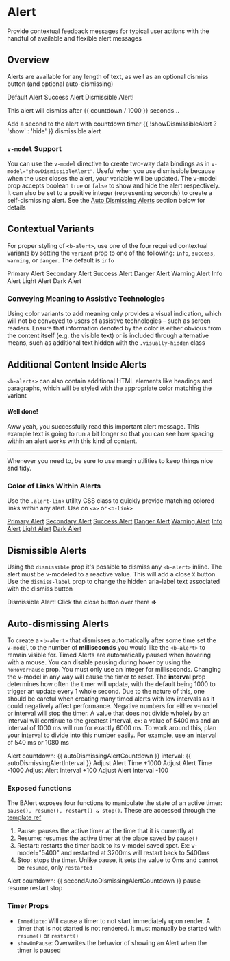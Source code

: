 # Alert

<div class="lead mb-5">

Provide contextual feedback messages for typical user actions with the handful of available and flexible alert messages

</div>

## Overview

Alerts are available for any length of text, as well as an optional dismiss button (and optional auto-dismissing)

<HighlightCard>
  <b-alert :model-value="true">Default Alert</b-alert>
  <b-alert variant="success" :model-value="true">Success Alert</b-alert>
  <b-alert v-model="showDismissibleAlert" variant="danger" dismissible>
    Dismissible Alert!
  </b-alert>
  <b-alert
    v-model="dismissCountDown"
    dismissible
    variant="warning"
    @close-countdown="countdown = $event"
  >
    <p>This alert will dismiss after {{ countdown / 1000 }} seconds...</p>
    <b-progress
      variant="warning"
      :max="dismissCountDown"
      :value="countdown"
      height="4px"
    />
  </b-alert>
  <b-button-group>
    <b-button @click="dismissCountDown = dismissCountDown + 1000" variant="info">
      Add a second to the alert with countdown timer
    </b-button>
    <b-button @click="showDismissibleAlert = !showDismissibleAlert" variant="info">
      {{ !showDismissibleAlert ? 'show' : 'hide' }} dismissible alert
    </b-button>
  </b-button-group>
  <template #html>

```vue
<template>
  <b-alert :model-value="true">Default Alert</b-alert>

  <b-alert variant="success" :model-value="true">Success Alert</b-alert>

  <b-alert v-model="showDismissibleAlert" variant="danger" dismissible>
    Dismissible Alert!
  </b-alert>

  <b-alert
    v-model="dismissCountDown"
    dismissible
    variant="warning"
    @close-countdown="countdown = $event"
  >
    <p>This alert will dismiss after {{ countdown / 1000 }} seconds...</p>
    <b-progress variant="warning" :max="dismissCountDown" :value="countdown" height="4px" />
  </b-alert>

  <b-button @click="dismissCountDown = dismissCountDown + 1000" variant="info" class="m-1">
    Add a second to the alert with countdown timer
  </b-button>

  <b-button @click="showDismissibleAlert = !showDismissibleAlert" variant="info" class="m-1">
    {{ !showDismissibleAlert ? 'show' : 'hide' }} dismissible alert
  </b-button>
</template>

<script setup lang="ts">
const showDismissibleAlert = ref(false)

const dismissCountDown = ref(10000)
const countdown = ref(0)
</script>
```

  </template>
</HighlightCard>

### `v-model` Support

You can use the `v-model` directive to create two-way data bindings as in `v-model="showDismissibleAlert"`. Useful when you use dismissible because when the user closes the alert, your variable will be updated. The v-model prop accepts boolean `true` or `false` to show and hide the alert respectively. It can also be set to a positive integer (representing seconds) to create a self-dismissing alert. See the [Auto Dismissing Alerts](#auto-dismissing-alerts) section below for details

## Contextual Variants

For proper styling of `<b-alert>`, use one of the four required contextual variants by setting the `variant` prop to one of the following: `info`, `success`, `warning`, or `danger`. The default is `info`

<HighlightCard>
  <b-alert :model-value="true" variant="primary">Primary Alert</b-alert>
  <b-alert :model-value="true" variant="secondary">Secondary Alert</b-alert>
  <b-alert :model-value="true" variant="success">Success Alert</b-alert>
  <b-alert :model-value="true" variant="danger">Danger Alert</b-alert>
  <b-alert :model-value="true" variant="warning">Warning Alert</b-alert>
  <b-alert :model-value="true" variant="info">Info Alert</b-alert>
  <b-alert :model-value="true" variant="light">Light Alert</b-alert>
  <b-alert :model-value="true" variant="dark">Dark Alert</b-alert>
  <template #html>

```vue-html
<b-alert :model-value="true" variant="primary">Primary Alert</b-alert>
<b-alert :model-value="true" variant="secondary">Secondary Alert</b-alert>
<b-alert :model-value="true" variant="success">Success Alert</b-alert>
<b-alert :model-value="true" variant="danger">Danger Alert</b-alert>
<b-alert :model-value="true" variant="warning">Warning Alert</b-alert>
<b-alert :model-value="true" variant="info">Info Alert</b-alert>
<b-alert :model-value="true" variant="light">Light Alert</b-alert>
<b-alert :model-value="true" variant="dark">Dark Alert</b-alert>
```

  </template>
</HighlightCard>

### Conveying Meaning to Assistive Technologies

Using color variants to add meaning only provides a visual indication, which will not be conveyed to users of assistive technologies – such as screen readers. Ensure that information denoted by the color is either obvious from the content itself (e.g. the visible text) or is included through alternative means, such as additional text hidden with the `.visually-hidden` class

## Additional Content Inside Alerts

`<b-alerts>` can also contain additional HTML elements like headings and paragraphs, which will be styled with the appropriate color matching the variant

<HighlightCard>
  <b-alert :model-value="true" variant="success">
    <h4 class="alert-heading">Well done!</h4>
    <p>
      Aww yeah, you successfully read this important alert message. This example text is going to
      run a bit longer so that you can see how spacing within an alert works with this kind of
      content.
    </p>
    <hr>
    <p class="mb-0">
      Whenever you need to, be sure to use margin utilities to keep things nice and tidy.
    </p>
  </b-alert>
  <template #html>

```vue-html
<b-alert :model-value="true" variant="success">
  <h4 class="alert-heading">Well done!</h4>

  <p>
    Aww yeah, you successfully read this important alert message. This example text is going to
    run a bit longer so that you can see how spacing within an alert works with this kind of
    content.
  </p>

  <hr>

  <p class="mb-0">
    Whenever you need to, be sure to use margin utilities to keep things nice and tidy.
  </p>
</b-alert>
```

  </template>
</HighlightCard>

### Color of Links Within Alerts

Use the `.alert-link` utility CSS class to quickly provide matching colored links within any alert. Use on `<a>` or `<b-link>`

<HighlightCard>
  <b-alert :model-value="true" variant="primary"><a href="#" class="alert-link">Primary Alert</a></b-alert>
  <b-alert :model-value="true" variant="secondary"><a href="#" class="alert-link">Secondary Alert</a></b-alert>
  <b-alert :model-value="true" variant="success"><a href="#" class="alert-link">Success Alert</a></b-alert>
  <b-alert :model-value="true" variant="danger"><a href="#" class="alert-link">Danger Alert</a></b-alert>
  <b-alert :model-value="true" variant="warning"><a href="#" class="alert-link">Warning Alert</a></b-alert>
  <b-alert :model-value="true" variant="info"><a href="#" class="alert-link">Info Alert</a></b-alert>
  <b-alert :model-value="true" variant="light"><a href="#" class="alert-link">Light Alert</a></b-alert>
  <b-alert :model-value="true" variant="dark"><a href="#" class="alert-link">Dark Alert</a></b-alert>
  <template #html>

```vue-html
<b-alert :model-value="true" variant="primary"><a href="#" class="alert-link">Primary Alert</a></b-alert>
<b-alert :model-value="true" variant="secondary"><a href="#" class="alert-link">Secondary Alert</a></b-alert>
<b-alert :model-value="true" variant="success"><a href="#" class="alert-link">Success Alert</a></b-alert>
<b-alert :model-value="true" variant="danger"><a href="#" class="alert-link">Danger Alert</a></b-alert>
<b-alert :model-value="true" variant="warning"><a href="#" class="alert-link">Warning Alert</a></b-alert>
<b-alert :model-value="true" variant="info"><a href="#" class="alert-link">Info Alert</a></b-alert>
<b-alert :model-value="true" variant="light"><a href="#" class="alert-link">Light Alert</a></b-alert>
<b-alert :model-value="true" variant="dark"><a href="#" class="alert-link">Dark Alert</a></b-alert>
```

  </template>
</HighlightCard>

## Dismissible Alerts

Using the `dismissible` prop it's possible to dismiss any `<b-alert>` inline. The alert must be v-modeled to a reactive value. This will add a close `X` button. Use the `dismiss-label` prop to change the hidden aria-label text associated with the dismiss button

<HighlightCard>
  <b-alert v-model="secondDismissibleAlert" dismissible>
    Dismissible Alert! Click the close button over there <b>&rArr;</b>
  </b-alert>
  <template #html>

```vue
<template>
  <b-alert v-model="dismissibleAlert" dismissible>
    Dismissible Alert! Click the close button over there <b>&rArr;</b>
  </b-alert>
</template>

<script setup lang="ts">
const dismissibleAlert = ref(true)
</script>
```

  </template>
</HighlightCard>

## Auto-dismissing Alerts

To create a `<b-alert>` that dismisses automatically after some time set the `v-model` to the number of **milliseconds** you would like the `<b-alert>` to remain visible for. Timed Alerts are automatically paused when hovering with a mouse. You can disable pausing during hover by using the `noHoverPause` prop. You must only use an integer for milliseconds. Changing the v-model in any way will cause the timer to reset. The **interval** prop determines how often the timer will update, with the default being 1000 to trigger an update every 1 whole second. Due to the nature of this, one should be careful when creating many timed alerts with low intervals as it could negatively affect performance. Negative numbers for either v-model or interval will stop the timer. A value that does not divide wholely by an interval will continue to the greatest interval, ex: a value of 5400 ms and an interval of 1000 ms will run for exactly 6000 ms. To work around this, plan your interval to divide into this number easily. For example, use an interval of 540 ms or 1080 ms

<HighlightCard>
  <b-alert
    v-model="autoDismissingAlert"
    :interval="autoDismissingAlertInterval"
    @close-countdown="autoDismissingAlertCountdown = $event"
  >
    Alert countdown: {{ autoDismissingAlertCountdown }} interval: {{ autoDismissingAlertInterval }}
  </b-alert>
  <b-button-group>
    <b-button @click="autoDismissingAlert = autoDismissingAlert + 1000">Adjust Alert Time +1000</b-button>
    <b-button @click="autoDismissingAlert = autoDismissingAlert - 1000">Adjust Alert Time -1000</b-button>
    <b-button @click="autoDismissingAlertInterval = autoDismissingAlertInterval + 100">Adjust Alert interval +100</b-button>
    <b-button @click="autoDismissingAlertInterval = autoDismissingAlertInterval - 100">Adjust Alert interval -100</b-button>
  </b-button-group>
  <template #html>

```vue
<template>
  <b-alert
    v-model="autoDismissingAlert"
    :interval="autoDismissingAlertInterval"
    @close-countdown="autoDismissingAlertCountdown = $event"
  >
    Alert countdown: {{ autoDismissingAlertCountdown }} interval: {{ autoDismissingAlertInterval }}
  </b-alert>

  <b-button-group>
    <b-button @click="autoDismissingAlert = autoDismissingAlert + 1000"
      >Adjust Alert Time +1000</b-button
    >
    <b-button @click="autoDismissingAlert = autoDismissingAlert - 1000"
      >Adjust Alert Time -1000</b-button
    >
    <b-button @click="autoDismissingAlertInterval = autoDismissingAlertInterval + 100"
      >Adjust Alert interval +100</b-button
    >
    <b-button @click="autoDismissingAlertInterval = autoDismissingAlertInterval - 100"
      >Adjust Alert interval -100</b-button
    >
  </b-button-group>
</template>

<script setup lang="ts">
const autoDismissingAlert = ref(10000)
const autoDismissingAlertInterval = ref(1000)
const autoDismissingAlertCountdown = ref(0)
</script>
```

  </template>
</HighlightCard>

### Exposed functions

The BAlert exposes four functions to manipulate the state of an active timer: `pause(), resume(), restart() & stop()`. These are accessed through the [template ref](https://vuejs.org/guide/essentials/template-refs.html#template-refs)

1. Pause: pauses the active timer at the time that it is currently at
2. Resume: resumes the active timer at the place saved by `pause()`
3. Restart: restarts the timer back to its v-model saved spot. Ex: v-model="5400" and restarted at 3200ms will restart back to 5400ms
4. Stop: stops the timer. Unlike pause, it sets the value to 0ms and cannot be `resumed`, only `restarted`

<HighlightCard>
  <b-alert
    v-model="secondAutoDismissingAlert"
    ref="myAlert"
    @close-countdown="secondAutoDismissingAlertCountdown = $event"
  >
    Alert countdown: {{ secondAutoDismissingAlertCountdown }}
  </b-alert>
  <b-button-group>
    <b-button @click="pause">pause</b-button>
    <b-button @click="resume">resume</b-button>
    <b-button @click="restart">restart</b-button>
    <b-button @click="stop">stop</b-button>
  </b-button-group>
  <template #html>

```vue
<template>
  <b-alert
    v-model="secondAutoDismissingAlert"
    ref="myAlert"
    @close-countdown="secondAutoDismissingAlertCountdown = $event"
  >
    Alert countdown: {{ secondAutoDismissingAlertCountdown }}
  </b-alert>

  <b-button-group>
    <b-button @click="pause">pause</b-button>
    <b-button @click="resume">resume</b-button>
    <b-button @click="restart">restart</b-button>
    <b-button @click="stop">stop</b-button>
  </b-button-group>
</template>

<script setup lang="ts">
import type {BAlert} from 'bootstrap-vue-next'

const secondAutoDismissingAlert = ref(10000)
const secondAutoDismissingAlertCountdown = ref(0)
const myAlert = ref<null | InstanceType<typeof BAlert>>(null)

// Where 'myAlert' is the **ref** of the BAlert
const pause = () => myAlert.value?.pause()
const resume = () => myAlert.value?.resume()
const restart = () => myAlert.value?.restart()
const stop = () => myAlert.value?.stop()
</script>
```

  </template>
</HighlightCard>

### Timer Props

- `Immediate`: Will cause a timer to not start immediately upon render. A timer that is not started is not rendered. It must manually be started with `resume()` or `restart()`
- `showOnPause`: Overwrites the behavior of showing an Alert when the timer is paused

<ComponentReference :data="data" />

<script setup lang="ts">
import {data} from '../../data/components/alert.data'
import {BAlert, BProgress, BButton, BButtonGroup} from 'bootstrap-vue-next'
import ComponentReference from '../../components/ComponentReference.vue'
import HighlightCard from '../../components/HighlightCard.vue'
import {ref, computed} from 'vue'

const showDismissibleAlert = ref(false);

const dismissCountDown = ref(10000);
const countdown = ref(0);

const secondDismissibleAlert = ref(true);

const autoDismissingAlert = ref(10000);
const autoDismissingAlertInterval = ref(1000);
const autoDismissingAlertCountdown = ref(0);

const secondAutoDismissingAlert = ref(10000);
const secondAutoDismissingAlertCountdown = ref(0);
const myAlert = ref<HTMLElment | null>(null)

const pause = () => myAlert.value?.pause()
const resume = () => myAlert.value?.resume()
const restart = () => myAlert.value?.restart()
const stop = () => myAlert.value?.stop()
</script>
